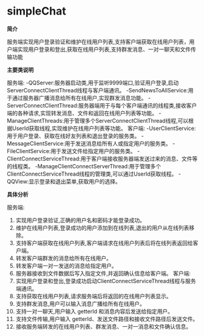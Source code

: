 # simpleChat
   **简介**
   
   服务端实现用户登录验证和维护在线用户列表,支持客户端获取在线用户列表，用户端实现用户登录和登出,获取在线用户列表,支持群发消息、一对一聊天和文件传输功能
   
   **主要类说明**
   
   服务端:
   -QQServer:服务器启动类,用于监听9999端口,验证用户登录,启动ServerConnectClientThread线程与客户端通讯。
   -SendNewsToAllService:用于通过服务器广播消息给所有在线用户,实现群发消息功能。
   -ServerConnectClientThread:服务器端用于与每个客户端通讯的线程类,接收客户端的各种请求,实现转发消息、文件和返回在线用户列表等功能。
   -ManageClientThreads:用于管理多个ServerConnectClientThread线程,可以根据UserId获取线程,实现维护在线用户列表等功能。
   客户端:
   -UserClientService:用于用户登录、获取在线好友列表和退出登录的服务类。
   -MessageClientService:用于发送消息给所有人或指定用户的服务类。
   -FileClientService:用于发送文件给指定用户的服务类。
   -ClientConnectServiceThread:用于客户端接收服务器端发送过来的消息、文件等的线程类。
   -ManageClientConnectServerThread:用于管理多个ClientConnectServiceThread线程的管理类,可以通过UserId获取线程。
   -QQView:显示登录和退出菜单,获取用户的选择。
  
  **具体分析**
   
   服务端:
   1. 实现用户登录验证,正确的用户名和密码才能登录成功。
   2. 维护在线用户列表,登录成功的用户添加到在线列表,退出的用户从在线列表移除。
   3. 支持客户端获取在线用户列表,客户端请求在线用户列表后将在线列表返回给客户端。
   4. 转发客户端群发的消息给所有在线用户。
   5. 转发客户端一对一发送的消息给指定用户。 
   6. 服务器接收到文件数据后写入指定文件,并返回确认信息给客户端。
   客户端:
   1. 实现用户登录和登出,登录成功启动ClientConnectServiceThread线程与服务端通讯。
   2. 支持获取在线用户列表,请求服务端后将返回的在线用户列表显示。
   3. 支持群发消息,用户可以输入消息广播给所有在线用户。  
   4. 支持一对一聊天,用户输入 getterId 和消息内容后发送给指定用户。
   5. 支持文件传输,用户输入 getterId、发送文件路径和接收文件路径后发送文件。 
   6. 接收服务端转发的在线用户列表、群发消息、一对一消息和文件确认信息。
